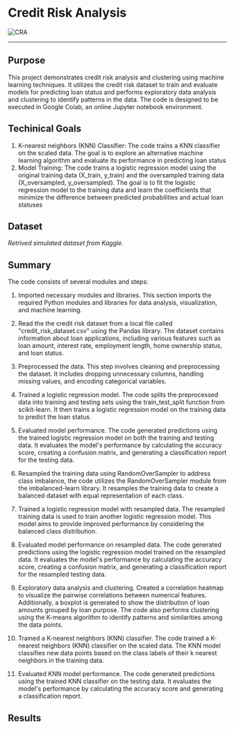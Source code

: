 # Credit Risk Analysis

![CRA](https://github.com/AnnaKass1/Project2/assets/125223297/b520f01e-fcb5-4e96-898a-cea3553826f5)

---
## Purpose
This project demonstrates credit risk analysis and clustering using machine learning techniques. It utilizes the credit risk dataset to train and evaluate models for predicting loan status and performs exploratory data analysis and clustering to identify patterns in the data. The code is designed to be executed in Google Colab, an online Jupyter notebook environment.

## Techinical Goals

1. K-nearest neighbors (KNN) Classifier: The code trains a KNN classifier on the scaled data. The goal is to explore an alternative        machine learning algorithm and evaluate its performance in predicting loan status
2. Model Training: The code trains a logistic regression model using the original training data (X_train, y_train) and the oversampled      training data (X_oversampled, y_oversampled). The goal is to fit the logistic regression model to the training data and learn the        coefficients that minimize the difference between predicted probabilities and actual loan statuses

## Dataset 
*Retrived simulated dataset from Kaggle.*

## Summary

The code consists of several modules and steps:

1. Imported necessary modules and libraries. This section imports the required Python modules and libraries for data analysis, visualization, and machine learning.

2. Read the the credit risk dataset from a local file called "credit_risk_dataset.csv" using the Pandas library. The dataset contains information about loan applications, including various features such as loan amount, interest rate, employment length, home ownership status, and loan status.

3. Preprocessed the data. This step involves cleaning and preprocessing the dataset. It includes dropping unnecessary columns, handling missing values, and encoding categorical variables.

4. Trained a logistic regression model. The code splits the preprocessed data into training and testing sets using the train_test_split function from scikit-learn. It then trains a logistic regression model on the training data to predict the loan status.

5. Evaluated model performance. The code generated predictions using the trained logistic regression model on both the training and testing data. It evaluates the model's performance by calculating the accuracy score, creating a confusion matrix, and generating a classification report for the testing data.

6. Resampled the training data using RandomOverSampler to address class imbalance, the code utilizes the RandomOverSampler module from the imbalanced-learn library. It resamples the training data to create a balanced dataset with equal representation of each class.

7. Trained a logistic regression model with resampled data. The resampled training data is used to train another logistic regression model. This model aims to provide improved performance by considering the balanced class distribution.

8. Evaluated model performance on resampled data. The code generated predictions using the logistic regression model trained on the resampled data. It evaluates the model's performance by calculating the accuracy score, creating a confusion matrix, and generating a classification report for the resampled testing data.

9. Exploratory data analysis and clustering. Created a correlation heatmap to visualize the pairwise correlations between numerical features. Additionally, a boxplot is generated to show the distribution of loan amounts grouped by loan purpose. The code also performs clustering using the K-means algorithm to identify patterns and similarities among the data points.

10. Trained a K-nearest neighbors (KNN) classifier. The code trained a K-nearest neighbors (KNN) classifier on the scaled data. The KNN model classifies new data points based on the class labels of their k nearest neighbors in the training data.

11. Evaluated KNN model performance. The code generated predictions using the trained KNN classifier on the testing data. It evaluates the model's performance by calculating the accuracy score and generating a classification report.

## Results
